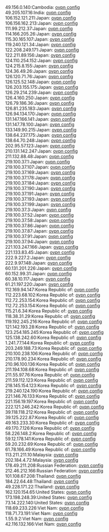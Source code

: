 49.156.0.140:Cambodia: [ovpn config](vpn/49_156_0_140.ovpn)  
49.205.107.16:India: [ovpn config](vpn/49_205_107_16.ovpn)  
106.152.121.211:Japan: [ovpn config](vpn/106_152_121_211.ovpn)  
106.156.162.213:Japan: [ovpn config](vpn/106_156_162_213.ovpn)  
111.99.212.37:Japan: [ovpn config](vpn/111_99_212_37.ovpn)  
114.166.205.26:Japan: [ovpn config](vpn/114_166_205_26.ovpn)  
115.30.165.107:Japan: [ovpn config](vpn/115_30_165_107.ovpn)  
119.240.121.34:Japan: [ovpn config](vpn/119_240_121_34.ovpn)  
122.208.249.171:Japan: [ovpn config](vpn/122_208_249_171.ovpn)  
122.211.89.156:Japan: [ovpn config](vpn/122_211_89_156.ovpn)  
124.110.254.152:Japan: [ovpn config](vpn/124_110_254_152.ovpn)  
124.215.8.155:Japan: [ovpn config](vpn/124_215_8_155.ovpn)  
124.36.49.26:Japan: [ovpn config](vpn/124_36_49_26.ovpn)  
126.120.71.76:Japan: [ovpn config](vpn/126_120_71_76.ovpn)  
126.125.52.148:Japan: [ovpn config](vpn/126_125_52_148.ovpn)  
126.203.155.175:Japan: [ovpn config](vpn/126_203_155_175.ovpn)  
126.29.214.239:Japan: [ovpn config](vpn/126_29_214_239.ovpn)  
126.4.160.250:Japan: [ovpn config](vpn/126_4_160_250.ovpn)  
126.79.186.36:Japan: [ovpn config](vpn/126_79_186_36.ovpn)  
126.81.235.183:Japan: [ovpn config](vpn/126_81_235_183.ovpn)  
126.94.134.170:Japan: [ovpn config](vpn/126_94_134_170.ovpn)  
131.147.166.141:Japan: [ovpn config](vpn/131_147_166_141.ovpn)  
131.147.78.100:Japan: [ovpn config](vpn/131_147_78_100.ovpn)  
133.149.90.215:Japan: [ovpn config](vpn/133_149_90_215.ovpn)  
138.64.237.175:Japan: [ovpn config](vpn/138_64_237_175.ovpn)  
138.64.70.248:Japan: [ovpn config](vpn/138_64_70_248.ovpn)  
202.95.57.123:Japan: [ovpn config](vpn/202_95_57_123.ovpn)  
210.131.142.247:Japan: [ovpn config](vpn/210_131_142_247.ovpn)  
211.132.88.48:Japan: [ovpn config](vpn/211_132_88_48.ovpn)  
219.100.37.1:Japan: [ovpn config](vpn/219_100_37_1.ovpn)  
219.100.37.107:Japan: [ovpn config](vpn/219_100_37_107.ovpn)  
219.100.37.169:Japan: [ovpn config](vpn/219_100_37_169.ovpn)  
219.100.37.178:Japan: [ovpn config](vpn/219_100_37_178.ovpn)  
219.100.37.184:Japan: [ovpn config](vpn/219_100_37_184.ovpn)  
219.100.37.190:Japan: [ovpn config](vpn/219_100_37_190.ovpn)  
219.100.37.191:Japan: [ovpn config](vpn/219_100_37_191.ovpn)  
219.100.37.193:Japan: [ovpn config](vpn/219_100_37_193.ovpn)  
219.100.37.199:Japan: [ovpn config](vpn/219_100_37_199.ovpn)  
219.100.37.3:Japan: [ovpn config](vpn/219_100_37_3.ovpn)  
219.100.37.52:Japan: [ovpn config](vpn/219_100_37_52.ovpn)  
219.100.37.58:Japan: [ovpn config](vpn/219_100_37_58.ovpn)  
219.100.37.86:Japan: [ovpn config](vpn/219_100_37_86.ovpn)  
219.100.37.87:Japan: [ovpn config](vpn/219_100_37_87.ovpn)  
219.100.37.91:Japan: [ovpn config](vpn/219_100_37_91.ovpn)  
219.100.37.94:Japan: [ovpn config](vpn/219_100_37_94.ovpn)  
221.103.247.166:Japan: [ovpn config](vpn/221_103_247_166.ovpn)  
221.133.83.45:Japan: [ovpn config](vpn/221_133_83_45.ovpn)  
222.9.227.2:Japan: [ovpn config](vpn/222_9_227_2.ovpn)  
222.9.97.148:Japan: [ovpn config](vpn/222_9_97_148.ovpn)  
60.131.201.226:Japan: [ovpn config](vpn/60_131_201_226.ovpn)  
60.152.99.31:Japan: [ovpn config](vpn/60_152_99_31.ovpn)  
60.38.10.117:Japan: [ovpn config](vpn/60_38_10_117.ovpn)  
61.21.197.220:Japan: [ovpn config](vpn/61_21_197_220.ovpn)  
112.169.94.147:Korea Republic of: [ovpn config](vpn/112_169_94_147.ovpn)  
112.223.68.102:Korea Republic of: [ovpn config](vpn/112_223_68_102.ovpn)  
112.72.253.154:Korea Republic of: [ovpn config](vpn/112_72_253_154.ovpn)  
112.72.253.154:Korea Republic of: [ovpn config](vpn/112_72_253_154.ovpn)  
115.21.6.34:Korea Republic of: [ovpn config](vpn/115_21_6_34.ovpn)  
118.38.31.29:Korea Republic of: [ovpn config](vpn/118_38_31_29.ovpn)  
119.192.245.216:Korea Republic of: [ovpn config](vpn/119_192_245_216.ovpn)  
121.142.193.28:Korea Republic of: [ovpn config](vpn/121_142_193_28.ovpn)  
123.254.185.245:Korea Republic of: [ovpn config](vpn/123_254_185_245.ovpn)  
125.138.242.60:Korea Republic of: [ovpn config](vpn/125_138_242_60.ovpn)  
1.241.77.144:Korea Republic of: [ovpn config](vpn/1_241_77_144.ovpn)  
203.249.188.73:Korea Republic of: [ovpn config](vpn/203_249_188_73.ovpn)  
210.100.238.106:Korea Republic of: [ovpn config](vpn/210_100_238_106.ovpn)  
210.178.90.234:Korea Republic of: [ovpn config](vpn/210_178_90_234.ovpn)  
210.96.100.136:Korea Republic of: [ovpn config](vpn/210_96_100_136.ovpn)  
211.194.108.68:Korea Republic of: [ovpn config](vpn/211_194_108_68.ovpn)  
211.55.97.76:Korea Republic of: [ovpn config](vpn/211_55_97_76.ovpn)  
211.59.112.123:Korea Republic of: [ovpn config](vpn/211_59_112_123.ovpn)  
218.145.154.123:Korea Republic of: [ovpn config](vpn/218_145_154_123.ovpn)  
219.240.124.190:Korea Republic of: [ovpn config](vpn/219_240_124_190.ovpn)  
221.146.76.133:Korea Republic of: [ovpn config](vpn/221_146_76_133.ovpn)  
221.156.19.197:Korea Republic of: [ovpn config](vpn/221_156_19_197.ovpn)  
222.121.246.242:Korea Republic of: [ovpn config](vpn/222_121_246_242.ovpn)  
39.118.118.212:Korea Republic of: [ovpn config](vpn/39_118_118_212.ovpn)  
39.125.222.87:Korea Republic of: [ovpn config](vpn/39_125_222_87.ovpn)  
49.163.233.30:Korea Republic of: [ovpn config](vpn/49_163_233_30.ovpn)  
49.170.7.126:Korea Republic of: [ovpn config](vpn/49_170_7_126.ovpn)  
58.226.148.2:Korea Republic of: [ovpn config](vpn/58_226_148_2.ovpn)  
59.12.178.141:Korea Republic of: [ovpn config](vpn/59_12_178_141.ovpn)  
59.20.232.69:Korea Republic of: [ovpn config](vpn/59_20_232_69.ovpn)  
61.78.166.49:Korea Republic of: [ovpn config](vpn/61_78_166_49.ovpn)  
113.211.211.10:Malaysia: [ovpn config](vpn/113_211_211_10.ovpn)  
202.184.4.72:Malaysia: [ovpn config](vpn/202_184_4_72.ovpn)  
178.49.211.208:Russian Federation: [ovpn config](vpn/178_49_211_208.ovpn)  
212.46.212.166:Russian Federation: [ovpn config](vpn/212_46_212_166.ovpn)  
101.108.67.208:Thailand: [ovpn config](vpn/101_108_67_208.ovpn)  
184.22.64.48:Thailand: [ovpn config](vpn/184_22_64_48.ovpn)  
49.228.171.22:Thailand: [ovpn config](vpn/49_228_171_22.ovpn)  
162.120.154.65:United States: [ovpn config](vpn/162_120_154_65.ovpn)  
173.198.248.39:United States: [ovpn config](vpn/173_198_248_39.ovpn)  
73.14.222.140:United States: [ovpn config](vpn/73_14_222_140.ovpn)  
118.69.233.226:Viet Nam: [ovpn config](vpn/118_69_233_226.ovpn)  
118.71.73.191:Viet Nam: [ovpn config](vpn/118_71_73_191.ovpn)  
1.55.9.2:Viet Nam: [ovpn config](vpn/1_55_9_2.ovpn)  
42.116.132.166:Viet Nam: [ovpn config](vpn/42_116_132_166.ovpn)  
